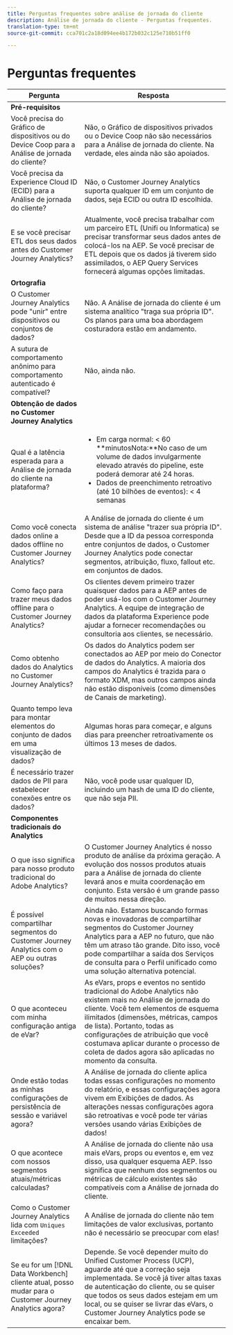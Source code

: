 ```yaml
---
title: Perguntas frequentes sobre análise de jornada do cliente
description: Análise de jornada do cliente - Perguntas frequentes.
translation-type: tm+mt
source-git-commit: cca701c2a18d094ee4b172b032c125e710b51ff0

---
```



# Perguntas frequentes

| Pergunta | Resposta |
|---|---|
| **Pré-requisitos** |  |
| Você precisa do Gráfico de dispositivos ou do Device Coop para a Análise de jornada do cliente? | Não, o Gráfico de dispositivos privados ou o Device Coop não são necessários para a Análise de jornada do cliente. Na verdade, eles ainda não são apoiados. |
| Você precisa da Experience Cloud ID (ECID) para a Análise de jornada do cliente? | Não, o Customer Journey Analytics suporta qualquer ID em um conjunto de dados, seja ECID ou outra ID escolhida. |
| E se você precisar ETL dos seus dados antes do Customer Journey Analytics? | Atualmente, você precisa trabalhar com um parceiro ETL (Unifi ou Informatica) se precisar transformar seus dados antes de colocá-los na AEP. Se você precisar de ETL depois que os dados já tiverem sido assimilados, o AEP Query Services fornecerá algumas opções limitadas. |
| **Ortografia** |  |
| O Customer Journey Analytics pode &quot;unir&quot; entre dispositivos ou conjuntos de dados? | Não. A Análise de jornada do cliente é um sistema analítico &quot;traga sua própria ID&quot;. Os planos para uma boa abordagem costuradora estão em andamento. |
| A sutura de comportamento anônimo para comportamento autenticado é compatível? | Não, ainda não. |
| **Obtenção de dados no Customer Journey Analytics** |  |
| Qual é a latência esperada para a Análise de jornada do cliente na plataforma? | <ul><li>Em carga normal: &lt; 60<br>**minutosNota:**No caso de um volume de dados invulgarmente elevado através do pipeline, este poderá demorar até 24 horas.</li><li>Dados de preenchimento retroativo (até 10 bilhões de eventos): &lt; 4 semanas</li></ul> |
| Como você conecta dados online a dados offline no Customer Journey Analytics? | A Análise de jornada do cliente é um sistema de análise &quot;trazer sua própria ID&quot;. Desde que a ID da pessoa corresponda entre conjuntos de dados, o Customer Journey Analytics pode conectar segmentos, atribuição, fluxo, fallout etc. em conjuntos de dados. |
| Como faço para trazer meus dados offline para o Customer Journey Analytics? | Os clientes devem primeiro trazer quaisquer dados para a AEP antes de poder usá-los com o Customer Journey Analytics. A equipe de integração de dados da plataforma Experience pode ajudar a fornecer recomendações ou consultoria aos clientes, se necessário. |
| Como obtenho dados do Analytics no Customer Journey Analytics? | Os dados do Analytics podem ser conectados ao AEP por meio do Conector de dados do Analytics. A maioria dos campos do Analytics é trazida para o formato XDM, mas outros campos ainda não estão disponíveis (como dimensões de Canais de marketing). |
| Quanto tempo leva para montar elementos do conjunto de dados em uma visualização de dados? | Algumas horas para começar, e alguns dias para preencher retroativamente os últimos 13 meses de dados. |
| É necessário trazer dados de PII para estabelecer conexões entre os dados? | Não, você pode usar qualquer ID, incluindo um hash de uma ID do cliente, que não seja PII. |
| **Componentes tradicionais do Analytics** |  |
| O que isso significa para nosso produto tradicional do Adobe Analytics? | O Customer Journey Analytics é nosso produto de análise da próxima geração. A evolução dos nossos produtos atuais para a Análise de jornada do cliente levará anos e muita coordenação em conjunto. Esta versão é um grande passo de muitos nessa direção. |
| É possível compartilhar segmentos do Customer Journey Analytics com o AEP ou outras soluções? | Ainda não. Estamos buscando formas novas e inovadoras de compartilhar segmentos do Customer Journey Analytics para a AEP no futuro, que não têm um atraso tão grande. Dito isso, você pode compartilhar a saída dos Serviços de consulta para o Perfil unificado como uma solução alternativa potencial. |
| O que aconteceu com minha configuração antiga de eVar? | As eVars, props e eventos no sentido tradicional do Adobe Analytics não existem mais no Análise de jornada do cliente. Você tem elementos de esquema ilimitados (dimensões, métricas, campos de lista). Portanto, todas as configurações de atribuição que você costumava aplicar durante o processo de coleta de dados agora são aplicadas no momento da consulta. |
| Onde estão todas as minhas configurações de persistência de sessão e variável agora? | A Análise de jornada do cliente aplica todas essas configurações no momento do relatório, e essas configurações agora vivem em Exibições de dados. As alterações nessas configurações agora são retroativas e você pode ter várias versões usando várias Exibições de dados! |
| O que acontece com nossos segmentos atuais/métricas calculadas? | A Análise de jornada do cliente não usa mais eVars, props ou eventos e, em vez disso, usa qualquer esquema AEP. Isso significa que nenhum dos segmentos ou métricas de cálculo existentes são compatíveis com a Análise de jornada do cliente. |
| Como o Customer Journey Analytics lida com `Uniques Exceeded` limitações? | A Análise de jornada do cliente não tem limitações de valor exclusivas, portanto não é necessário se preocupar com elas! |
| Se eu for um [!DNL Data Workbench] cliente atual, posso mudar para o Customer Journey Analytics agora? | Depende. Se você depender muito do Unified Customer Process (UCP), aguarde até que a correção seja implementada. Se você já tiver altas taxas de autenticação do cliente, ou se quiser que todos os seus dados estejam em um local, ou se quiser se livrar das eVars, o Customer Journey Analytics pode se encaixar bem. |

